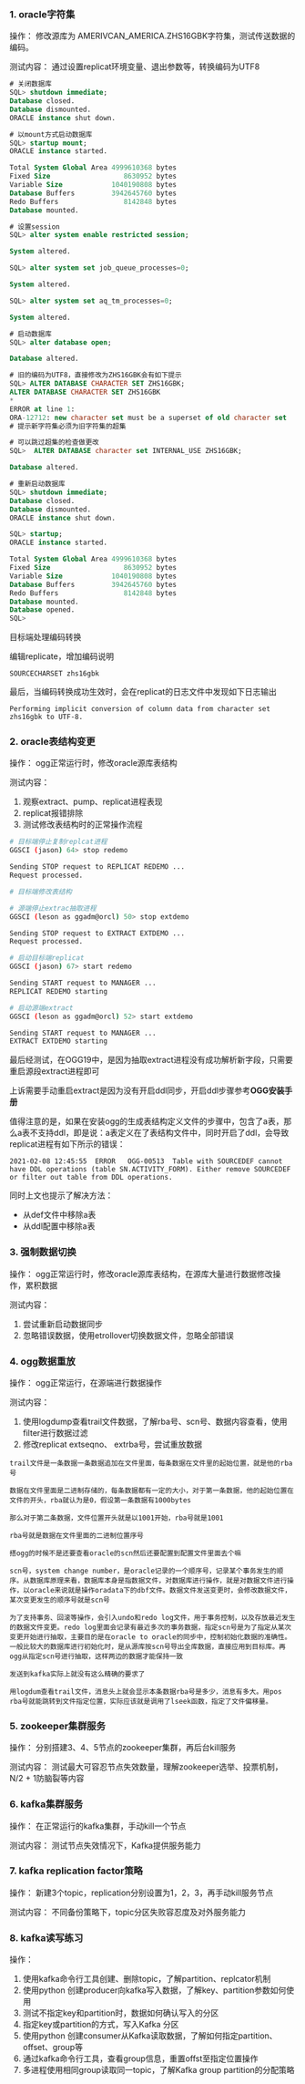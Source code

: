### 1. oracle字符集

操作：
修改源库为 AMERIVCAN_AMERICA.ZHS16GBK字符集，测试传送数据的编码。

测试内容：
通过设置replicat环境变量、退出参数等，转换编码为UTF8

```sql
# 关闭数据库
SQL> shutdown immediate;
Database closed.
Database dismounted.
ORACLE instance shut down.

# 以mount方式启动数据库
SQL> startup mount;
ORACLE instance started.

Total System Global Area 4999610368 bytes
Fixed Size                  8630952 bytes
Variable Size            1040190808 bytes
Database Buffers         3942645760 bytes
Redo Buffers                8142848 bytes
Database mounted.

# 设置session
SQL> alter system enable restricted session;

System altered.

SQL> alter system set job_queue_processes=0;

System altered.

SQL> alter system set aq_tm_processes=0;

System altered.

# 启动数据库
SQL> alter database open;

Database altered.

# 旧的编码为UTF8，直接修改为ZHS16GBK会有如下提示
SQL> ALTER DATABASE CHARACTER SET ZHS16GBK;
ALTER DATABASE CHARACTER SET ZHS16GBK
*
ERROR at line 1:
ORA-12712: new character set must be a superset of old character set
# 提示新字符集必须为旧字符集的超集

# 可以跳过超集的检查做更改
SQL>  ALTER DATABASE character set INTERNAL_USE ZHS16GBK;

Database altered.

# 重新启动数据库
SQL> shutdown immediate;
Database closed.
Database dismounted.
ORACLE instance shut down.

SQL> startup;
ORACLE instance started.

Total System Global Area 4999610368 bytes
Fixed Size                  8630952 bytes
Variable Size            1040190808 bytes
Database Buffers         3942645760 bytes
Redo Buffers                8142848 bytes
Database mounted.
Database opened.
SQL>
```

目标端处理编码转换

编辑replicate，增加编码说明
```
SOURCECHARSET zhs16gbk
```

最后，当编码转换成功生效时，会在replicat的日志文件中发现如下日志输出
```
Performing implicit conversion of column data from character set zhs16gbk to UTF-8.
```

### 2. oracle表结构变更

操作：
ogg正常运行时，修改oracle源库表结构

测试内容：
1. 观察extract、pump、replicat进程表现
2. replicat报错排除
3. 测试修改表结构时的正常操作流程
```bash
# 目标端停止复制replcat进程
GGSCI (jason) 64> stop redemo

Sending STOP request to REPLICAT REDEMO ...
Request processed.

# 目标端修改表结构

# 源端停止extrac抽取进程
GGSCI (leson as ggadm@orcl) 50> stop extdemo

Sending STOP request to EXTRACT EXTDEMO ...
Request processed.

# 启动目标端replicat
GGSCI (jason) 67> start redemo

Sending START request to MANAGER ...
REPLICAT REDEMO starting

# 启动源端extract
GGSCI (leson as ggadm@orcl) 52> start extdemo

Sending START request to MANAGER ...
EXTRACT EXTDEMO starting
```

最后经测试，在OGG19中，是因为抽取extract进程没有成功解析新字段，只需要重启源段extract进程即可

上诉需要手动重启extract是因为没有开启ddl同步，开启ddl步骤参考**OGG安装手册**

值得注意的是，如果在安装ogg的生成表结构定义文件的步骤中，包含了a表，那么a表不支持ddl，即是说：a表定义在了表结构文件中，同时开启了ddl，会导致replicat进程有如下所示的错误：
```
2021-02-08 12:45:55  ERROR   OGG-00513  Table with SOURCEDEF cannot have DDL operations (table SN.ACTIVITY_FORM). Either remove SOURCEDEF or filter out table from DDL operations.
```

同时上文也提示了解决方法：
- 从def文件中移除a表
- 从ddl配置中移除a表


### 3. 强制数据切换

操作：
ogg正常运行时，修改oracle源库表结构，在源库大量进行数据修改操作，累积数据

测试内容：
1. 尝试重新启动数据同步
2. 忽略错误数据，使用etrollover切换数据文件，忽略全部错误

### 4. ogg数据重放

操作：
ogg正常运行，在源端进行数据操作

测试内容：
1. 使用logdump查看trail文件数据，了解rba号、scn号、数据内容查看，使用filter进行数据过滤
2. 修改replicat extseqno、 extrba号，尝试重放数据
```
trail文件是一条数据一条数据追加在文件里面，每条数据在文件里的起始位置，就是他的rba号

数据在文件里面是二进制存储的，每条数据都有一定的大小，对于第一条数据，他的起始位置在文件的开头，rba就认为是0，假设第一条数据有1000bytes

那么对于第二条数据，文件位置开头就是以1001开始，rba号就是1001

rba号就是数据在文件里面的二进制位置序号

搭ogg的时候不是还要查看oracle的scn然后还要配置到配置文件里面去个嘛

scn号，system change number，是oracle记录的一个顺序号，记录某个事务发生的顺序。从数据库原理来看，数据库本身是指数据文件，对数据库进行操作，就是对数据文件进行操作，以oracle来说就是操作oradata下的dbf文件。数据文件发送变更时，会修改数据文件，某次变更发生的顺序号就是scn号

为了支持事务、回滚等操作，会引入undo和redo log文件，用于事务控制，以及存放最近发生的数据文件变更。redo log里面会记录有最近多次的事务数据，指定scn号是为了指定从某次变更开始进行抽取，主要目的是在oracle to oracle的同步中，控制初始化数据的准确性。一般比较大的数据库进行初始化时，是从源库按scn号导出全库数据，直接应用到目标库。再ogg从指定scn号进行抽取，这样两边的数据才能保持一致

发送到kafka实际上就没有这么精确的要求了

用logdum查看trail文件，消息头上就会显示本条数据rba号是多少，消息有多大。用pos  rba号就能跳转到文件指定位置，实际应该就是调用了lseek函数，指定了文件偏移量。
```

### 5. zookeeper集群服务

操作：
分别搭建3、4、5节点的zookeeper集群，再后台kill服务

测试内容：
测试最大可容忍节点失效数量，理解zookeeper选举、投票机制，N/2 + 1防脑裂等内容

### 6. kafka集群服务

操作：
在正常运行的kafka集群，手动kill一个节点

测试内容：
测试节点失效情况下，Kafka提供服务能力


### 7. kafka replication factor策略

操作：
新建3个topic，replication分别设置为1，2，3，再手动kill服务节点

测试内容：
不同备份策略下，topic分区失败容忍度及对外服务能力


### 8. kafka读写练习

操作：
1. 使用kafka命令行工具创建、删除topic，了解partition、replcator机制
2. 使用python 创建producer向kafka写入数据，了解key、partition参数如何使用
3. 测试不指定key和partition时，数据如何确认写入的分区
4. 指定key或partition的方式，写入Kafka 分区
5. 使用python 创建consumer从Kafka读取数据，了解如何指定partition、offset、group等
6. 通过kafka命令行工具，查看group信息，重置offst至指定位置操作
7. 多进程使用相同group读取同一topic，了解Kafka group partition的分配策略

